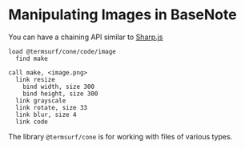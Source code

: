 # Manipulating Images in BaseNote

You can have a chaining API similar to
[Sharp.js](https://www.digitalocean.com/community/tutorials/how-to-process-images-in-node-js-with-sharp)

```
load @termsurf/cone/code/image
  find make

call make, <image.png>
  link resize
    bind width, size 300
    bind height, size 300
  link grayscale
  link rotate, size 33
  link blur, size 4
  link code
```

The library `@termsurf/cone` is for working with files of various types.

